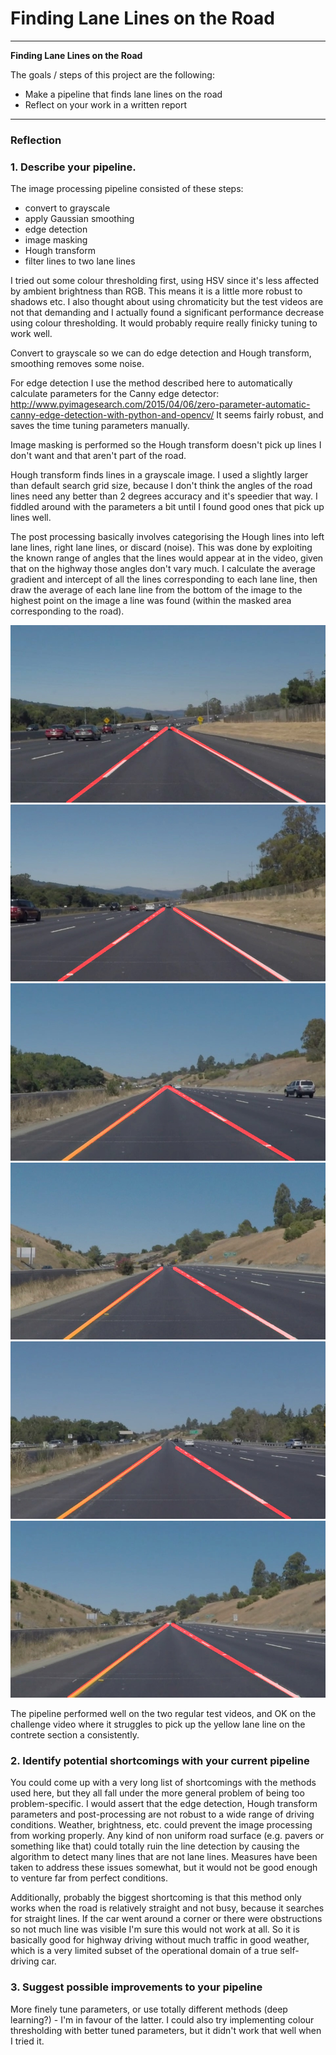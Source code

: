 # **Finding Lane Lines on the Road** 
---

**Finding Lane Lines on the Road**

The goals / steps of this project are the following:
* Make a pipeline that finds lane lines on the road
* Reflect on your work in a written report


[//]: # (Image References)

[image1]: ./test_images_output/solidWhiteCurve.jpg "out1"
[image2]: ./test_images_output/solidWhiteRight.jpg "out2"
[image3]: ./test_images_output/solidYellowCurve.jpg "out3"
[image4]: ./test_images_output/solidYellowCurve2.jpg "out4"
[image5]: ./test_images_output/solidYellowLeft.jpg "out5"
[image6]: ./test_images_output/whiteCarLaneSwitch.jpg "out6"

---

### Reflection

### 1. Describe your pipeline.

The image processing pipeline consisted of these steps: 
* convert to grayscale
* apply Gaussian smoothing
* edge detection
* image masking
* Hough transform
* filter lines to two lane lines

I tried out some colour thresholding first, using HSV since it's less affected by ambient brightness than RGB. This means it is a little more robust to shadows etc. I also thought about using chromaticity but the test videos are not that demanding and I actually found a significant performance decrease using colour thresholding. It would probably require really finicky tuning to work well.

Convert to grayscale so we can do edge detection and Hough transform, smoothing removes some noise.

For edge detection I use the method described here to automatically calculate parameters for the Canny edge detector:
http://www.pyimagesearch.com/2015/04/06/zero-parameter-automatic-canny-edge-detection-with-python-and-opencv/
It seems fairly robust, and saves the time tuning parameters manually.

Image masking is performed so the Hough transform doesn't pick up lines I don't want and that aren't part of the road.

Hough transform finds lines in a grayscale image. I used a slightly larger than default search grid size, because I don't think the angles of the road lines need any better than 2 degrees accuracy and it's speedier that way. I fiddled around with the parameters a bit until I found good ones that pick up lines well.

The post processing basically involves categorising the Hough lines into left lane lines, right lane lines, or discard (noise). This was done by exploiting the known range of angles that the lines would appear at in the video, given that on the highway those angles don't vary much. I calculate the average gradient and intercept of all the lines corresponding to each lane line, then draw the average of each lane line from the bottom of the image to the highest point on the image a line was found (within the masked area corresponding to the road).

![alt text][image1] ![alt text][image2] ![alt text][image3]
![alt text][image4] ![alt text][image5] ![alt text][image6]

The pipeline performed well on the two regular test videos, and OK on the challenge video where it struggles to pick up the yellow lane line on the contrete section a consistently.

### 2. Identify potential shortcomings with your current pipeline

You could come up with a very long list of shortcomings with the methods used here, but they all fall under the more general problem of being too problem-specific. I would assert that the edge detection, Hough transform parameters and post-processing are not robust to a wide range of driving conditions. Weather, brightness, etc. could prevent the image processing from working properly.  Any kind of non uniform road surface (e.g. pavers or something like that) could totally ruin the line detection by causing the algorithm to detect many lines that are not lane lines. Measures have been taken to address these issues somewhat, but it would not be good enough to venture far from perfect conditions.

Additionally, probably the biggest shortcoming is that this method only works when the road is relatively straight and not busy, because it searches for straight lines. If the car went around a corner or there were obstructions so not much line was visible I'm sure this would not work at all. So it is basically good for highway driving without much traffic in good weather, which is a very limited subset of the operational domain of a true self-driving car.

### 3. Suggest possible improvements to your pipeline

More finely tune parameters, or use totally different methods (deep learning?) - I'm in favour of the latter. I could also try implementing colour thresholding with better tuned parameters, but it didn't work that well when I tried it.
